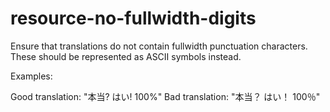 # resource-no-fullwidth-digits

Ensure that translations do not contain fullwidth punctuation characters. These should be represented as ASCII symbols instead.

Examples:

Good translation: "本当? はい! 100%"
Bad translation: "本当？ はい！ 100％"
